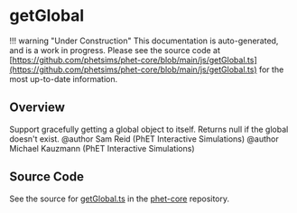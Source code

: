 # getGlobal

!!! warning "Under Construction"
    This documentation is auto-generated, and is a work in progress. Please see the source code at
    [https://github.com/phetsims/phet-core/blob/main/js/getGlobal.ts](https://github.com/phetsims/phet-core/blob/main/js/getGlobal.ts) for the most up-to-date information.

## Overview

Support gracefully getting a global object to itself. Returns null if the global doesn't exist.
@author Sam Reid (PhET Interactive Simulations)
@author Michael Kauzmann (PhET Interactive Simulations)



## Source Code

See the source for [getGlobal.ts](https://github.com/phetsims/phet-core/blob/main/js/getGlobal.ts) in the [phet-core](https://github.com/phetsims/phet-core) repository.
